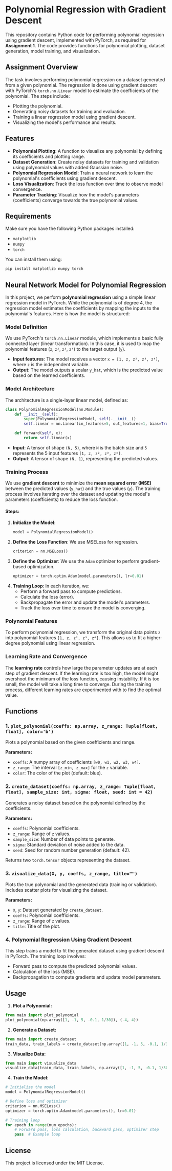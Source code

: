 # Polynomial Regression with Gradient Descent

This repository contains Python code for performing polynomial regression using gradient descent, implemented with PyTorch, as required for **Assignment 1**. The code provides functions for polynomial plotting, dataset generation, model training, and visualization.

## Assignment Overview

The task involves performing polynomial regression on a dataset generated from a given polynomial. The regression is done using gradient descent with PyTorch's `torch.nn.Linear` model to estimate the coefficients of the polynomial. The steps include:

-   Plotting the polynomial.
-   Generating noisy datasets for training and evaluation.
-   Training a linear regression model using gradient descent.
-   Visualizing the model's performance and results.

## Features

-   **Polynomial Plotting**: A function to visualize any polynomial by defining its coefficients and plotting range.
-   **Dataset Generation**: Create noisy datasets for training and validation using polynomial values with added Gaussian noise.
-   **Polynomial Regression Model**: Train a neural network to learn the polynomial's coefficients using gradient descent.
-   **Loss Visualization**: Track the loss function over time to observe model convergence.
-   **Parameter Tracking**: Visualize how the model's parameters (coefficients) converge towards the true polynomial values.

## Requirements

Make sure you have the following Python packages installed:

-   `matplotlib`
-   `numpy`
-   `torch`

You can install them using:

```bash
pip install matplotlib numpy torch
```

## Neural Network Model for Polynomial Regression

In this project, we perform **polynomial regression** using a simple linear regression model in PyTorch. While the polynomial is of degree 4, the regression model estimates the coefficients by mapping the inputs to the polynomial's features. Here is how the model is structured:

### Model Definition

We use PyTorch's `torch.nn.Linear` module, which implements a basic fully connected layer (linear transformation). In this case, it is used to map the polynomial features (`z`, `z²`, `z³`, `z⁴`) to the target output (`y`).

-   **Input features**: The model receives a vector `x = [1, z, z², z³, z⁴]`, where `z` is the independent variable.
-   **Output**: The model outputs a scalar `y_hat`, which is the predicted value based on the learned coefficients.

### Model Architecture

The architecture is a single-layer linear model, defined as:

```python
class PolynomialRegressionModel(nn.Module):
    def __init__(self):
        super(PolynomialRegressionModel, self).__init__()
        self.linear = nn.Linear(in_features=5, out_features=1, bias=True)  # Linear layer

    def forward(self, x):
        return self.linear(x)
```

-   **Input**: A tensor of shape `(N, 5)`, where `N` is the batch size and `5` represents the 5 input features `[1, z, z², z³, z⁴]`.
-   **Output**: A tensor of shape `(N, 1)`, representing the predicted values.

### Training Process

We use **gradient descent** to minimize the **mean squared error (MSE)** between the predicted values (`y_hat`) and the true values (`y`). The training process involves iterating over the dataset and updating the model's parameters (coefficients) to reduce the loss function.

#### Steps:

1. **Initialize the Model**:
    ```python
    model = PolynomialRegressionModel()
    ```
2. **Define the Loss Function**: We use MSELoss for regression.
    ```python
    criterion = nn.MSELoss()
    ```
3. **Define the Optimizer**: We use the `Adam` optimizer to perform gradient-based optimization.
    ```python
    optimizer = torch.optim.Adam(model.parameters(), lr=0.01)
    ```
4. **Training Loop**: In each iteration, we:
    - Perform a forward pass to compute predictions.
    - Calculate the loss (error).
    - Backpropagate the error and update the model's parameters.
    - Track the loss over time to ensure the model is converging.

### Polynomial Features

To perform polynomial regression, we transform the original data points `z` into polynomial features `[1, z, z², z³, z⁴]`. This allows us to fit a higher-degree polynomial using linear regression.

### Learning Rate and Convergence

The **learning rate** controls how large the parameter updates are at each step of gradient descent. If the learning rate is too high, the model might overshoot the minimum of the loss function, causing instability. If it is too small, the model will take a long time to converge. During the training process, different learning rates are experimented with to find the optimal value.

## Functions

### 1. `plot_polynomial(coeffs: np.array, z_range: Tuple[float, float], color='b')`

Plots a polynomial based on the given coefficients and range.

**Parameters:**

-   `coeffs`: A numpy array of coefficients `[w0, w1, w2, w3, w4]`.
-   `z_range`: The interval `[z_min, z_max]` for the `z` variable.
-   `color`: The color of the plot (default: blue).

### 2. `create_dataset(coeffs: np.array, z_range: Tuple[float, float], sample_size: int, sigma: float, seed: int = 42)`

Generates a noisy dataset based on the polynomial defined by the coefficients.

**Parameters:**

-   `coeffs`: Polynomial coefficients.
-   `z_range`: Range of `z` values.
-   `sample_size`: Number of data points to generate.
-   `sigma`: Standard deviation of noise added to the data.
-   `seed`: Seed for random number generation (default: 42).

Returns two `torch.tensor` objects representing the dataset.

### 3. `visualize_data(X, y, coeffs, z_range, title="")`

Plots the true polynomial and the generated data (training or validation). Includes scatter plots for visualizing the dataset.

**Parameters:**

-   `X`, `y`: Dataset generated by `create_dataset`.
-   `coeffs`: Polynomial coefficients.
-   `z_range`: Range of `z` values.
-   `title`: Title of the plot.

### 4. **Polynomial Regression Using Gradient Descent**

This step trains a model to fit the generated dataset using gradient descent in PyTorch. The training loop involves:

-   Forward pass to compute the predicted polynomial values.
-   Calculation of the loss (MSE).
-   Backpropagation to compute gradients and update model parameters.

## Usage

1. **Plot a Polynomial:**

```python
from main import plot_polynomial
plot_polynomial(np.array([1, -1, 5, -0.1, 1/30]), (-4, 4))
```

2. **Generate a Dataset:**

```python
from main import create_dataset
train_data, train_labels = create_dataset(np.array([1, -1, 5, -0.1, 1/30]), (-2, 2), 500, sigma=0.5, seed=0)
```

3. **Visualize Data:**

```python
from main import visualize_data
visualize_data(train_data, train_labels, np.array([1, -1, 5, -0.1, 1/30]), (-2, 2), title="Training Data")
```

4. **Train the Model**:

```python
# Initialize the model
model = PolynomialRegressionModel()

# Define loss and optimizer
criterion = nn.MSELoss()
optimizer = torch.optim.Adam(model.parameters(), lr=0.01)

# Training loop
for epoch in range(num_epochs):
    # Forward pass, loss calculation, backward pass, optimizer step
    pass  # Example loop
```

## License

This project is licensed under the MIT License.
